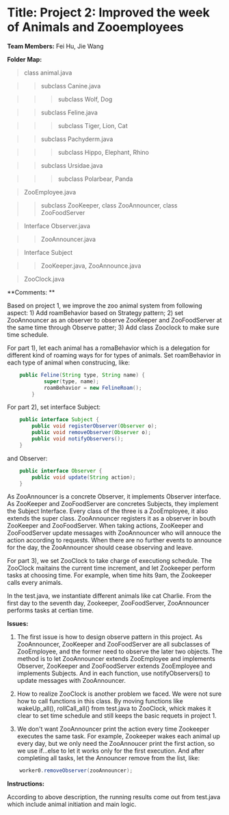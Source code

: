 # Title: Project 2: Improved the week of Animals and Zooemployees

**Team Members:** Fei Hu, Jie Wang

**Folder Map:** 

> class animal.java    

>> subclass Canine.java  

>>> subclass Wolf, Dog  

>> subclass Feline.java  

>>> subclass Tiger, Lion, Cat  

>> subclass  Pachyderm.java  

>>> subclass Hippo, Elephant, Rhino  

>> subclass  Ursidae.java  

>>> subclass Polarbear, Panda  

> ZooEmployee.java  

>> subclass ZooKeeper, class ZooAnnouncer, class ZooFoodServer

> Interface Observer.java

>> ZooAnnouncer.java 

> Interface Subject

>> ZooKeeper.java, ZooAnnounce.java

> ZooClock.java  



**Comments: **

Based on project 1, we improve the zoo animal system from following aspect: 1) Add roamBehavior based on Strategy pattern; 2) set ZooAnnouncer as an observer to observe ZooKeeper and ZooFoodServer at the same time through Observe patter; 3) Add class Zooclock to make sure time schedule.

For part 1), let each  animal has a romaBehavior which is a delegation for different kind of roaming ways for for types of animals. Set roamBehavior in each type of animal when construcing, like:

```java
    public Feline(String type, String name) {
    		super(type, name);
    		roamBehavior = new FelineRoam();
    	}
```

For part 2), set interface Subject:
```java
    public interface Subject {	
    	public void registerObserver(Observer o);
    	public void removeObserver(Observer o);
    	public void notifyObservers();
    }
```

and Observer:
```java
    public interface Observer {
    	public void update(String action);
    }
```

As ZooAnnouncer is a concrete Observer, it  implements Observer interface. As ZooKeeper and ZooFoodServer are concretes Subjects, they implement the Subject Interface. Every class of the three is a ZooEmployee, it also extends the super class. ZooAnnouncer registers it as a observer in bouth ZooKeeper and ZooFoodServer. When taking actions, ZooKeeper and ZooFoodServer update messages with ZooAnnouncer who will annouce the action according to requests. When there are no further events to announce for the day, the ZooAnnouncer should cease observing and leave.

For part 3), we set ZooClock to take charge of executiong schedule. The ZooClock maitains the current time increment, and let Zookeeper perform tasks at choosing time.  For example, when time hits 9am, the Zookeeper  calls every animals. 

In the test.java, we instantiate different animals like cat Charlie. From the first day to the seventh day, Zookeeper, ZooFoodServer, ZooAnnouncer performs tasks at certian time.


**Issues:**

1) The first issue is how to design observe pattern in this project. As ZooAnnouncer, ZooKeeper and ZooFoodServer are all subclasses of ZooEmployee, and the former need to observe the later two objects. The method is to let ZooAnnouncer extends ZooEmployee and implements Observer, ZooKeeper and ZooFoodServer extends ZooEmployee and implements Subjects. And in each function, use notifyObservers() to update messages with ZooAnnouncer.

2) How to realize ZooClock is another problem we faced. We were not sure how to call functions in this class. By moving functions like wakeUp_all(), rollCall_all() from test.java to ZooClock, whick makes it clear to set time schedule and still keeps the basic requets in project 1.

3) We don't want ZooAnnouncer print the action every time Zookeeper executes the same task. For example, Zookeeper wakes each animal up every day, but we only need the ZooAnnoucer print the first action, so we use if...else to let it works only for the first execution. And after completing all tasks, let the Announcer remove from the list, like:
```java
    worker0.removeObserver(zooAnnouncer);
```

**Instructions:**

According to above description, the running results come out from test.java which include animal initiation and main logic.
